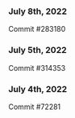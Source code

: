 ### July 8th, 2022

Commit #283180

### July 5th, 2022

Commit #314353


### July 4th, 2022

Commit #72281
